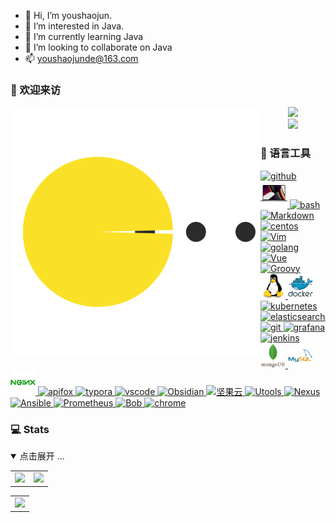 - 👋 Hi, I’m youshaojun.
- 👀 I’m interested in Java.
- 🌱 I’m currently learning Java
- 💞️ I’m looking to collaborate on Java
- 📫 youshaojunde@163.com

<!---
youshaojun/youshaojun is a ✨ special ✨ repository because its `README.md` (this file) appears on your GitHub profile.
You can click the Preview link to take a look at your changes.
--->

### 🤗 欢迎来访
<div>
   <img style="float: left;" src="https://raw.githubusercontent.com/Aniket965/Aniket965/master/pacman.svg?sanitize=true" />
</div>
<div align="center">
   <img src="https://profile-counter.glitch.me/youshaojun/count.svg" />
</div>
<div align="center">
  <img src="https://user-images.githubusercontent.com/54707860/194557916-430d9449-77c1-46fb-83c7-7440a4834a66.svg" />
</div>

### 🧰 语言工具

<a href="https://github.com" target="_blank"> <img src="https://cdn.jsdelivr.net/gh/devicons/devicon/icons/github/github-original.svg" alt="github" width="40" height="40"/> </a><a href="https://apple.com" target="_blank"> <img src="https://raw.githubusercontent.com/eryajf/tu/main/img/image_20221012_094215.png" alt="macbookpro" width="43" height="43"/> </a><a href="https://www.gnu.org/software/bash/" target="_blank"> <img src="https://www.vectorlogo.zone/logos/gnu_bash/gnu_bash-icon.svg" alt="bash" width="40" height="40"/> </a><a href="https://www.markdownguide.org/" target="_blank"> <img src="https://cdn.jsdelivr.net/gh/devicons/devicon/icons/markdown/markdown-original.svg" alt="Markdown" width="40" height="40"/> </a><a href="https://www.centos.org/" target="_blank"> <img src="https://cdn.jsdelivr.net/gh/devicons/devicon/icons/centos/centos-original.svg" alt="centos" width="40" height="40"/> </a><a href="https://www.vim.org/" target="_blank"> <img src="https://cdn.jsdelivr.net/gh/devicons/devicon/icons/vim/vim-original.svg" alt="Vim" width="40" height="40"/> </a><a href="https://github.com/golang/go" target="_blank"> <img src="https://cdn.jsdelivr.net/gh/devicons/devicon/icons/go/go-original.svg" alt="golang" width="40" height="40"/> </a><a href="https://cn.vuejs.org/index.html" target="_blank"> <img src="https://cdn.jsdelivr.net/gh/devicons/devicon/icons/vuejs/vuejs-original.svg" alt="Vue" width="40" height="40"/> </a> <a href="https://groovy-lang.org/" target="_blank"> <img src="https://cdn.jsdelivr.net/gh/devicons/devicon/icons/groovy/groovy-original.svg" alt="Groovy" width="40" height="40"/> </a> <a href="https://www.linux.org/" target="_blank"> <img src="https://raw.githubusercontent.com/devicons/devicon/master/icons/linux/linux-original.svg" alt="linux" width="40" height="40"/> </a> <a href="https://www.docker.com/" target="_blank"> <img src="https://raw.githubusercontent.com/devicons/devicon/master/icons/docker/docker-original-wordmark.svg" alt="docker" width="40" height="40"/> </a> <a href="https://kubernetes.io" target="_blank"> <img src="https://www.vectorlogo.zone/logos/kubernetes/kubernetes-icon.svg" alt="kubernetes" width="40" height="40"/> </a> <a href="https://www.elastic.co" target="_blank"> <img src="https://www.vectorlogo.zone/logos/elastic/elastic-icon.svg" alt="elasticsearch" width="40" height="40"/> </a> <a href="https://git-scm.com/" target="_blank"> <img src="https://www.vectorlogo.zone/logos/git-scm/git-scm-icon.svg" alt="git" width="40" height="40"/> </a> <a href="https://grafana.com" target="_blank"> <img src="https://www.vectorlogo.zone/logos/grafana/grafana-icon.svg" alt="grafana" width="40" height="40"/> </a> <a href="https://www.jenkins.io" target="_blank"> <img src="https://www.vectorlogo.zone/logos/jenkins/jenkins-icon.svg" alt="jenkins" width="40" height="40"/> </a> <a href="https://www.mongodb.com/" target="_blank"> <img src="https://raw.githubusercontent.com/devicons/devicon/master/icons/mongodb/mongodb-original-wordmark.svg" alt="mongodb" width="40" height="40"/> </a>
<a href="https://www.mysql.com/" target="_blank"> <img src="https://raw.githubusercontent.com/devicons/devicon/master/icons/mysql/mysql-original-wordmark.svg" alt="mysql" width="40" height="40"/> </a><a href="https://www.nginx.com" target="_blank"> <img src="https://raw.githubusercontent.com/devicons/devicon/master/icons/nginx/nginx-original.svg" alt="nginx" width="40" height="40"/> </a><a href="https://apifox.cn" target="_blank"> <img src="https://www.apifox.cn/favicon.ico" alt="apifox" width="40" height="40"/> </a><a href="https://typora.io" target="_blank"> <img src="https://typora.io/img/favicon-64.png" alt="typora" width="40" height="40"/> </a><a href="https://code.visualstudio.com/" target="_blank"> <img src="https://cdn.jsdelivr.net/gh/devicons/devicon/icons/vscode/vscode-original.svg" alt="vscode" width="40" height="40"/> </a><a href="https://obsidian.md/" target="_blank"> <img src="https://obsidian.md/favicon.ico" alt="Obsidian" width="40" height="40"/> </a><a href="https://www.jianguoyun.com/" target="_blank"> <img src="https://www.jianguoyun.com/favicon.ico" alt="坚果云" width="40" height="40"/> </a> <a href="https://u.tools" target="_blank"> <img src="https://u.tools/favicon.ico" alt="Utools" width="40" height="40"/> </a><a href="https://www.sonatype.com/" target="_blank"> <img src="https://www.sonatype.com/hubfs/2019%20Product%20logo/Product%20Logo%20SVGs/NexusRepo_Icon.svg" alt="Nexus" width="40" height="40"/> </a><a href="https://www.ansible.com/" target="_blank"> <img src="https://cdn.jsdelivr.net/gh/devicons/devicon/icons/ansible/ansible-original.svg" alt="Ansible" width="40" height="40"/> </a><a href="https://prometheus.io/" target="_blank"> <img src="https://cdn.jsdelivr.net/gh/devicons/devicon/icons/prometheus/prometheus-original.svg" alt="Prometheus" width="40" height="40"/> </a> <a href="https://github.com/ripperhe/Bob" target="_blank"> <img src="https://cdn.staticaly.com/gh/eryajf/tu/main/img/image_20220627_102018.png" alt="Bob" width="40" height="40"/> </a><a href="https://www.google.com/chrome/" target="_blank"> <img src="https://cdn.jsdelivr.net/gh/devicons/devicon/icons/chrome/chrome-original.svg" alt="chrome" width="40" height="40"/> </a>


### 💻 Stats

<details open>
<summary>点击展开 ...</summary>

<div align="center">

<table cellspacing="0" cellpadding="0" style="border: none; ">
  <tr>
    <td>
      <a href="">
        <img height="128px" src="https://github-readme-stats.vercel.app/api?username=youshaojun&hide_title=false&hide_border=true&show_icons=true&include_all_commits=true&line_height=20&bg_color=0,EC6C6C,FFD479,FFFC79,73FA79&theme=graywhite&locale=cn" />
      </a>
    </td>
    <td>
      <a href="">
        <img height="128px" src="https://github-readme-stats.vercel.app/api/top-langs/?username=youshaojun&hide_title=false&hide=c&hide_border=true&layout=compact&bg_color=0,73FA79,73FDFF,D783FF&theme=graywhite&locale=cn" />
      </a>
    </td>
  </tr>
</table>

<!-- [![xiaomingdegit-001's github stats](https://github-readme-stats.vercel.app/api?username=youshaojun&hide_title=false&hide_border=true&show_icons=true&include_all_commits=true&line_height=20&bg_color=0,EC6C6C,FFD479,FFFC79,73FA79&theme=graywhite&locale=cn)](https://github-readme-stats.vercel.app/api?username=youshaojun&hide_title=false&hide_border=true&show_icons=true&include_all_commits=true&line_height=20&bg_color=0,EC6C6C,FFD479,FFFC79,73FA79&theme=graywhite&locale=cn) -->
  
<!-- [![主要使用语言](https://github-readme-stats.vercel.app/api/top-langs/?username=youshaojun&hide_title=false&hide=c&hide_border=true&layout=compact&bg_color=0,73FA79,73FDFF,D783FF&theme=graywhite&locale=cn)](https://github-readme-stats.vercel.app/api/top-langs/?username=youshaojun&hide_title=false&hide=c&hide_border=true&layout=compact&bg_color=0,73FA79,73FDFF,D783FF&theme=graywhite&locale=cn)
-->
<!--
<h2>:sunrise: Practice Project</h2>

<table cellspacing="0" cellpadding="0" style="border: none;">
  <thead align="center">
    <tr border: none;>
      <td><b>🎁 Projects</b></td>
      <td><b>⭐ Stars</b></td>
      <td><b>📚 Forks</b></td>
      <td><b>🛎 Issues</b></td>
      <td><b>📬 Pull requests</b></td>
      <td><b>ℹ️ Infos</b></td>
    </tr>
  </thead>
  <tbody>
    <tr>
      <td><a href="https://github.com/youshaojun/common-utils"><b>common-utils - Chinese</b></a></td>
      <td><img alt="Stars" src="https://img.shields.io/github/stars/youshaojun/common-utils?style=flat-square&labelColor=343b41"/></td>
      <td><img alt="Forks" src="https://img.shields.io/github/forks/youshaojun/common-utils?style=flat-square&labelColor=343b41"/></td>
      <td><img alt="Issues" src="https://img.shields.io/github/issues/youshaojun/common-utils?style=flat-square&labelColor=343b41"/></td>
      <td><img alt="Pull Requests" src="https://img.shields.io/github/issues-pr/youshaojun/common-utils?style=flat-square&labelColor=343b41"/></td>
      <td></td>
    </tr>
    <tr>
      <td><a href="https://github.com/youshaojun/es-interview"><b>java-word - Chinese</b></a></td>
      <td><img alt="Stars" src="https://img.shields.io/github/stars/youshaojun/java-word?style=flat-square&labelColor=343b41"/></td>
      <td><img alt="Forks" src="https://img.shields.io/github/forks/youshaojun/java-word?style=flat-square&labelColor=343b41"/></td>
      <td><img alt="Issues" src="https://img.shields.io/github/issues/youshaojun/java-word?style=flat-square&labelColor=343b41"/></td>
      <td><img alt="Pull Requests" src="https://img.shields.io/github/issues-pr/youshaojun/java-word?style=flat-square&labelColor=343b41"/></td>
      <td></td>
    </tr>
  </tbody>
</table>
-->

<table cellspacing="0" cellpadding="0" style="border: none;">
  <tr>
    <td>
      <a href="">
        <img height="128px" src="https://github-profile-trophy.vercel.app/?username=youshaojun&theme=algolia&column=7" />
      </a>
    </td>
  </tr>
</table>

  <!--
  
[![xiaomingdegit-001's activity](https://activity-graph.herokuapp.com/graph?username=youshaojun&theme=github)](https://activity-graph.herokuapp.com/graph?username=youshaojun&theme=github)

  <div align="center">
    <img src="https://github-profile-trophy.vercel.app/?username=youshaojun&column=4&margin-w=8&margin-h=6" />
  </div>
  -->
</div>
  
</details>
